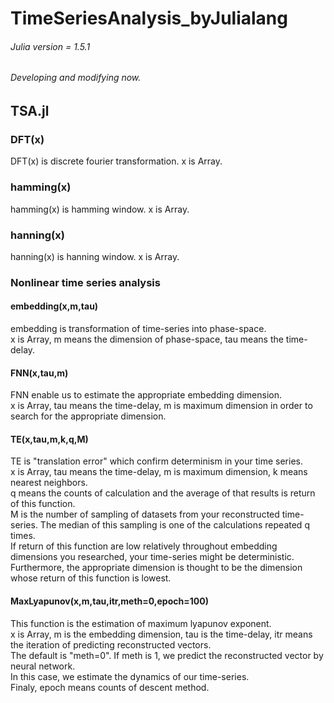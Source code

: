 # TimeSeriesAnalysis_byJulialang

###### Julia version = 1.5.1 

###### Developing and modifying now.

## TSA.jl
### DFT(x)
DFT(x) is discrete fourier transformation. x is Array. 

### hamming(x)
hamming(x) is hamming window. x is Array.

### hanning(x)
hanning(x) is hanning window. x is Array.



### Nonlinear time series analysis

#### embedding(x,m,tau)
embedding is transformation of time-series into phase-space.  
x is Array, m means the dimension of phase-space, tau means the time-delay.

#### FNN(x,tau,m)
FNN enable us to estimate the appropriate embedding dimension.  
x is Array, tau means the time-delay, m is maximum dimension in order to search for the appropriate dimension.

#### TE(x,tau,m,k,q,M)
TE is "translation error" which confirm determinism in your time series.  
x is Array, tau means the time-delay, m is maximum dimension, k means nearest neighbors.  
q means the counts of calculation and the average of that results is return of this function.  
M is the number of sampling of datasets from your reconstructed time-series. The median of this sampling is one of the calculations repeated q times.   
If return of this function are low relatively throughout embedding dimensions you researched, your time-series might be deterministic.  
Furthermore, the appropriate dimension is thought to be the dimension whose return of this function is lowest.  

#### MaxLyapunov(x,m,tau,itr,meth=0,epoch=100)
This function is the estimation of maximum lyapunov exponent.  
x is Array, m is the embedding dimension, tau is the time-delay, itr means the iteration of predicting reconstructed vectors.   
The default is "meth=0". If meth is 1, we predict the reconstructed vector by neural network.   
In this case, we estimate the dynamics of our time-series.  
Finaly, epoch means counts of descent method.  

